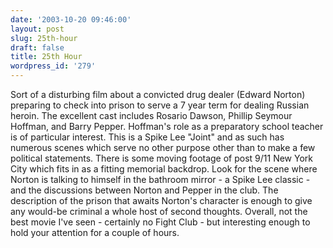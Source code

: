 ```yaml
---
date: '2003-10-20 09:46:00'
layout: post
slug: 25th-hour
draft: false
title: 25th Hour
wordpress_id: '279'
---
```


Sort of a disturbing film about a convicted drug dealer (Edward Norton) preparing to check into prison to serve a 7 year term for dealing Russian heroin. The excellent cast includes Rosario Dawson, Phillip Seymour Hoffman, and Barry Pepper. Hoffman's role as a preparatory school teacher is of particular interest. This is a Spike Lee "Joint" and as such has numerous scenes which serve no other purpose other than to make a few political statements. There is some moving footage of post 9/11 New York City which fits in as a fitting memorial backdrop. Look for the scene where Norton is talking to himself in the bathroom mirror - a Spike Lee classic - and the discussions between Norton and Pepper in the club. The description of the prison that awaits Norton's character is enough to give any would-be criminal a whole host of second thoughts. Overall, not the best movie I've seen - certainly no Fight Club - but interesting enough to hold your attention for a couple of hours.

